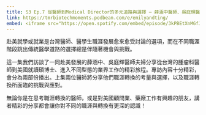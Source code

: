 ```yaml
---
title: S3 Ep.7 從醫師到Medical Director的多元道路與選擇 – 薛涵中醫師、吳庭輝醫師專訪
link: https://tmrbiotechmoments.podbean.com/e/emilyandting/
embed: <iframe src="https://open.spotify.com/embed/episode/3kPBEtXnMGfJ7DUjr1vlr0" width="100%" height="232" frameborder="0" allowtransparency="true" allow="encrypted-media"></iframe>
---
```


赴美就學或就業是台灣醫師、醫學生職涯發展愈來愈受討論的選項，而在不同職涯階段跳出傳統醫學道路的選擇總是伴隨著機會與挑戰。

這一集我們訪談了一同赴美發展的薛涵中、吳庭輝醫師夫婦分享從台灣的腫瘤科醫師到美國就讀碩博士、進入不同型態的業界工作的精彩旅程。專訪內容十分精彩，會分為兩部份播出。上集兩位醫師將分享他們職涯轉換的考量與選擇，以及職涯轉換所面臨的挑戰與應對。

無論你是在思考職涯轉換的醫師，或是對美國顧問業、藥廠工作有興趣的朋友，講者精彩的分享都會讓你對不同的職涯與轉換有更深的認識！
